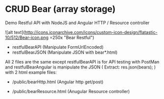 # CRUD Bear (array storage)

Demo Restful API with NodeJS and Angular HTTP / Resource controller 

![alt text](http://icons.iconarchive.com/icons/custom-icon-design/flatastic-10/512/Bear-icon.png =250x	"Bear Restful")

* restfulBearAPI (Manipulate FormUrlEncoded) 
* restfulBearJSON (Manipulate JSON with bear*.html)

All 2 files are the same except restfulBearAPI is for API testing with PostMan and restfulBearAngular is manipulate the JSON ( Extract: res.json(bears); ) with 2 html example files:

* /public/bearHttp.html  (Angular http get/post)

* /public/bearResource.html (Anugular Resource controller)
